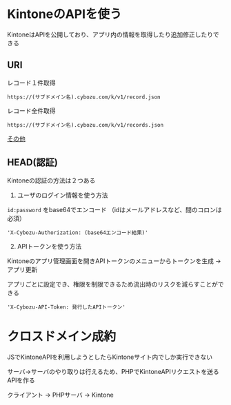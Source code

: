 # KintoneのAPIを使う

KintoneはAPIを公開しており、アプリ内の情報を取得したり追加修正したりできる

## URI

レコード１件取得

`https://(サブドメイン名).cybozu.com/k/v1/record.json`

レコード全件取得

`https://(サブドメイン名).cybozu.com/k/v1/records.json`

[その他](https://developer.cybozu.io/hc/ja/articles/360000313406)

## HEAD(認証)

Kintoneの認証の方法は２つある

1. ユーザのログイン情報を使う方法

  `id:password` をbase64でエンコード （idはメールアドレスなど、間のコロンは必須）

  `'X-Cybozu-Authorization: (base64エンコード結果)'`

2. APIトークンを使う方法

  Kintoneのアプリ管理画面を開きAPIトークンのメニューからトークンを生成 → アプリ更新

  アプリごとに設定でき、権限を制限できるため流出時のリスクを減らすことができる

  `'X-Cybozu-API-Token: 発行したAPIトークン'`

# クロスドメイン成約

JSでKintoneAPIを利用しようとしたらKintoneサイト内でしか実行できない

サーバ→サーバのやり取りは行えるため、PHPでKintoneAPIリクエストを送るAPIを作る

クライアント → PHPサーバ → Kintone
